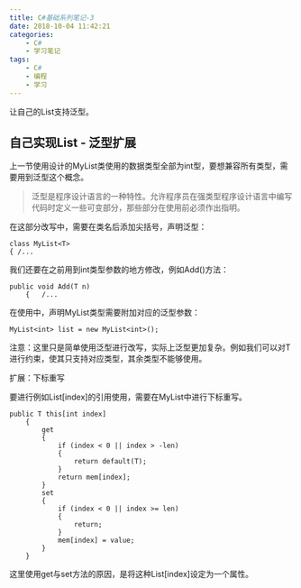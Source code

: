 ```yaml
---
title: C#基础系列笔记-3
date: 2018-10-04 11:42:21
categories:
    - C#
    - 学习笔记
tags:
    - C#
    - 编程
    - 学习
---
```


让自己的List支持泛型<T>。

<!---more--->

## 自己实现List - 泛型扩展

上一节使用设计的MyList类使用的数据类型全部为int型，要想兼容所有类型，需要用到泛型这个概念。

> 泛型是程序设计语言的一种特性。允许程序员在强类型程序设计语言中编写代码时定义一些可变部分，那些部分在使用前必须作出指明。

在这部分改写中，需要在类名后添加尖括号，声明泛型：

    class MyList<T>
    { /...

我们还要在之前用到int类型参数的地方修改，例如Add()方法：

    public void Add(T n)
        {   /...


在使用中，声明MyList类型需要附加对应的泛型参数：

    MyList<int> list = new MyList<int>();

注意：这里只是简单使用泛型进行改写，实际上泛型更加复杂。例如我们可以对T进行约束，使其只支持对应类型，其余类型不能够使用。

扩展：下标重写

要进行例如List[index]的引用使用，需要在MyList中进行下标重写。

    public T this[int index]
        {
            get
            {
                if (index < 0 || index > -len)
                {
                    return default(T);
                }
                return mem[index];
            }
            set
            {
                if (index < 0 || index >= len)
                {
                    return;
                }
                mem[index] = value;
            }
        }

这里使用get与set方法的原因，是将这种List[index]设定为一个属性。
